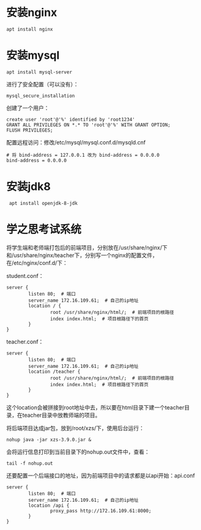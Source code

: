 # 安装nginx

```
apt install nginx
```

# 安装mysql

```
apt install mysql-server
```

进行了安全配置（可以没有）：

```
mysql_secure_installation
```

创建了一个用户：

```
create user 'root'@'%' identified by 'root1234'
GRANT ALL PRIVILEGES ON *.* TO 'root'@'%' WITH GRANT OPTION;
FLUSH PRIVILEGES;
```

配置远程访问：修改/etc/mysql/mysql.conf.d/mysqld.cnf

```
# 将 bind-address = 127.0.0.1 改为 bind-address = 0.0.0.0
bind-address = 0.0.0.0
```

# 安装jdk8

```
 apt install openjdk-8-jdk
```

# 学之思考试系统

将学生端和老师端打包后的前端项目，分别放在/usr/share/nginx/下和/usr/share/nginx/teacher下，分别写一个nginx的配置文件，在/etc/nginx/conf.d/下：

student.conf：

```
server {
        listen 80;  # 端口
        server_name 172.16.109.61;  # 自己的ip地址
        location / {
                root /usr/share/nginx/html/;  # 前端项目的根路径
                index index.html;  # 项目根路径下的首页
        }
}
```

teacher.conf：

```
server {
        listen 80;  # 端口
        server_name 172.16.109.61;  # 自己的ip地址
        location /teacher {
                root /usr/share/nginx/html/;  # 前端项目的根路径
                index index.html;  # 项目根路径下的首页
        }
}
```

这个location会被拼接到root地址中去，所以要在html目录下建一个teacher目录，在teacher目录中放教师端的项目。

将后端项目达成jar包，放到/root/xzs/下，使用后台运行：

```
nohup java -jar xzs-3.9.0.jar &
```

会将运行信息打印到当前目录下的nohup.out文件中，查看：

```
tail -f nohup.out
```

还要配置一个后端接口的地址，因为前端项目中的请求都是以api开始：api.conf

```
server {
        listen 80;  # 端口
        server_name 172.16.109.61;  # 自己的ip地址
        location /api {
                proxy_pass http://172.16.109.61:8000;
        }
}
```

